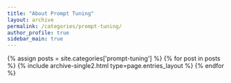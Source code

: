 ```yaml
---
title: "About Prompt Tuning"
layout: archive
permalink: /categories/prompt-tuning/
author_profile: true
sidebar_main: true
---
```


{% assign posts = site.categories['prompt-tuning'] %}
{% for post in posts %} {% include archive-single2.html type=page.entries_layout %} {% endfor %}
